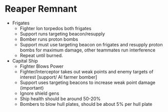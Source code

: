 # Reaper Remnant
* Frigates
   * Fighter Ion torpedos both frigates 
   * Support runs targeting beacon/resupply
   * Bomber  runs proton bombs
   * Support must use targeting beacon on frigates and resupply proton bombs for maximum damage, other teammates run interference
   * Repeat until burned.
 * Capital Ship
   * Fighter Blows Power
   * Fighter/Interceptor takes out weak points and enemy targets of interest [support/ AI farmer bomber] 
   * Support uses targeting beacons to increase weak point damage (important)
   * Ignore shield gens
   * Ship health should be around 50-20%
   * Bombers to blow hull plates, should be about 5% per hull plate
